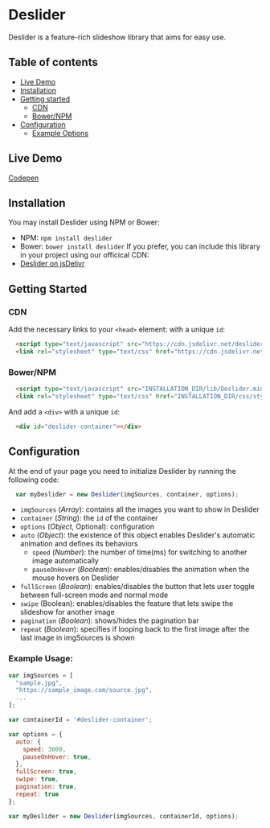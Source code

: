 # Deslider
Deslider is a feature-rich slideshow library that aims for easy use.

## Table of contents
- [Live Demo](#live-demo)
- [Installation](#installation)
- [Getting started](#getting-started)
  - [CDN](#cdn)
  - [Bower/NPM](#bowernpm)
- [Configuration](#configuration)
  - [Example Options](#exmaple-options)

## Live Demo
[Codepen](http://codepen.io/kevlai22/pen/zNmZQv)

## Installation
You may install Deslider using NPM or Bower:
- NPM: `npm install deslider`
- Bower: `bower install deslider`
If you prefer, you can include this library in your project using our officical CDN:
- [Deslider on jsDelivr](https://www.jsdelivr.com/projects/deslider)

## Getting Started
### CDN
Add the necessary links to your `<head>` element: with a unique `id`:

```html
  <script type="text/javascript" src="https://cdn.jsdelivr.net/deslider/1.5.1/Deslider.min.js"></script>
  <link rel="stylesheet" type="text/css" href="https://cdn.jsdelivr.net/deslider/1.5.1/style.css">
```

### Bower/NPM
```html
  <script type="text/javascript" src="INSTALLATION_DIR/lib/Deslider.min.js"></script>
  <link rel="stylesheet" type="text/css" href="INSTALLATION_DIR/css/style.css">
```
And add a `<div>` with a unique `id`:

```html
  <div id="deslider-container"></div>
```

## Configuration
At the end of your page you need to initialize Deslider by running the following code:

```javascript
  var myDeslider = new Deslider(imgSources, container, options);
```

* `imgSources` (*Array*): contains all the images you want to show in Deslider
* `container` (*String*): the `id` of the container  
* `options` (*Object*, Optional): configuration  
 * `auto` (*Object*): the existence of this object enables Deslider's automatic animation and defines its behaviors  
   * `speed` (*Number*): the number of time(ms) for switching to another image automatically  
   * `pauseOnHover` (*Boolean*): enables/disables the animation when the mouse hovers on Deslider  
 * `fullScreen` (*Boolean*): enables/disables the button that lets user toggle between full-screen mode and normal mode  
 * `swipe` (Boolean): enables/disables the feature that lets swipe the slideshow for another image  
 * `pagination` (*Boolean*): shows/hides the pagination bar  
 * `repeat` (*Boolean*): specifies if looping back to the first image after the last image in imgSources is shown 
   
### Example Usage:
  ```javascript
  var imgSources = [
    "sample.jpg",
    "https://sample_image.com/source.jpg",
    ...
  ];
  
  var containerId = '#deslider-container';
  
  var options = {
    auto: {
      speed: 3000,
      pauseOnHover: true,
    },
    fullScreen: true,
    swipe: true,
    pagination: true,
    repeat: true
  };
  
  var myDeslider = new Deslider(imgSources, containerId, options);
  ```
  

